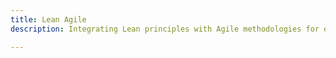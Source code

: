 ```yaml
---
title: Lean Agile
description: Integrating Lean principles with Agile methodologies for efficiency and value optimisation.

---
```


